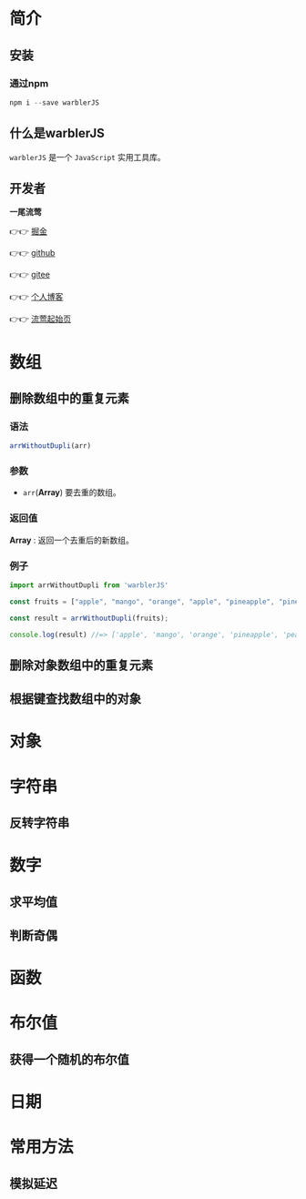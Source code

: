 
# 简介

## 安装

### 通过npm


```js
npm i --save warblerJS
```

## 什么是warblerJS

`warblerJS` 是一个 `JavaScript` 实用工具库。

## 开发者

**一尾流莺**

👉👉 [掘金](https://juejin.cn/user/4099422807393901/posts)

👉👉 [github](https://github.com/alanhzw)

👉👉 [gitee](https://gitee.com/hzw_0174)

👉👉 [个人博客](https://www.duwanyu.com/)

👉👉 [流莺起始页](http://warbler.duwanyu.com/)


# 数组

## 删除数组中的重复元素



### 语法

```js
arrWithoutDupli(arr)
```

### 参数

- `arr`(**Array**) 要去重的数组。

### 返回值

**Array** : 返回一个去重后的新数组。

### 例子


```js
import arrWithoutDupli from 'warblerJS'

const fruits = ["apple", "mango", "orange", "apple", "pineapple", "pineapple", "peach", "mango"]

const result = arrWithoutDupli(fruits);

console.log(result) //=> ['apple', 'mango', 'orange', 'pineapple', 'peach']
```

## 删除对象数组中的重复元素

## 根据键查找数组中的对象

# 对象

# 字符串

## 反转字符串

# 数字

## 求平均值

## 判断奇偶

# 函数

# 布尔值

## 获得一个随机的布尔值

# 日期

# 常用方法

## 模拟延迟